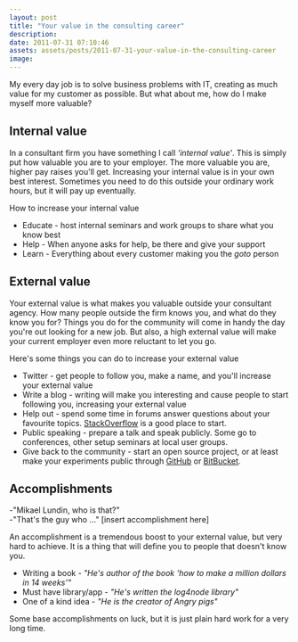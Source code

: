 ```yaml
---
layout: post
title: "Your value in the consulting career"
description:
date: 2011-07-31 07:10:46
assets: assets/posts/2011-07-31-your-value-in-the-consulting-career
image: 
---
```


<p>My every day job is to solve business problems with IT, creating as much value for my customer as possible. But what about me, how do I make myself more valuable?</p>
<h2>Internal value</h2>
<p>In a consultant firm you have something I call <em>'internal value'</em>. This is simply put how valuable you are to your employer. The more valuable you are, higher pay raises you'll get. Increasing your internal value is in your own best interest. Sometimes you need to do this outside your ordinary work hours, but it will pay up eventually.</p>
<p>How to increase your internal value</p>
<ul>
<li>Educate - host internal seminars and work groups to share what you know best</li>
<li>Help - When anyone asks for help, be there and give your support</li>
<li>Learn - Everything about every customer making you the <em>goto</em> person</li>
</ul>
<h2>External value</h2>
<p>Your external value is what makes you valuable outside your consultant agency. How many people outside the firm knows you, and what do they know you for? Things you do for the community will come in handy the day you're out looking for a new job. But also, a high external value will make your current employer even more reluctant to let you go.</p>
<p>Here's some things you can do to increase your external value</p>
<ul>
<li>Twitter - get people to follow you, make a name, and you'll increase your external value</li>
<li>Write a blog - writing will make you interesting and cause people to start following you, increasing your external value</li>
<li>Help out - spend some time in forums answer questions about your favourite topics. <a href="http://www.stackoverflow.com">StackOverflow</a> is a good place to start.</li>
<li>Public speaking - prepare a talk and speak publicly. Some go to conferences, other setup seminars at local user groups.</li>
<li>Give back to the community - start an open source project, or at least make your experiments public through <a href="http://github.com">GitHub</a> or <a href="http://www.bitbucket.org">BitBucket</a>.</li>
</ul>
<h2>Accomplishments</h2>
<p>-"Mikael Lundin, who is that?"<br />-"That's the guy who ..." [insert accomplishment here]</p>
<p>An accomplishment is a tremendous boost to your external value, but very hard to achieve. It is a thing that will define you to people that doesn't know you.</p>
<ul>
<li>Writing a book - <em>"He's author of the book 'how to make a million dollars in 14 weeks'"</em></li>
<li>Must have library/app - <em>"He's written the log4node library"</em></li>
<li>One of a kind idea - <em>"He is the creator of Angry pigs"</em></li>
</ul>
<p>Some base accomplishments on luck, but it is just plain hard work for a very long time.</p>
